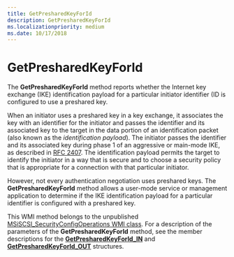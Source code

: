 ```yaml
---
title: GetPresharedKeyForId
description: GetPresharedKeyForId
ms.localizationpriority: medium
ms.date: 10/17/2018
---
```


# GetPresharedKeyForId


The **GetPresharedKeyForId** method reports whether the Internet key exchange (IKE) identification payload for a particular initiator identifier (ID is configured to use a preshared key.

When an initiator uses a preshared key in a key exchange, it associates the key with an identifier for the initiator and passes the identifier and its associated key to the target in the data portion of an identification packet (also known as the *identification payload*). The initiator passes the identifier and its associated key during phase 1 of an aggressive or main-mode IKE, as described in [RFC 2407](https://go.microsoft.com/fwlink/p/?linkid=64840). The identification payload permits the target to identify the initiator in a way that is secure and to choose a security policy that is appropriate for a connection with that particular initiator.

However, not every authentication negotiation uses preshared keys. The **GetPresharedKeyForId** method allows a user-mode service or management application to determine if the IKE identification payload for a particular identifier is configured with a preshared key.

This WMI method belongs to the unpublished [MSiSCSI\_SecurityConfigOperations WMI class](msiscsi-securityconfigoperations-wmi-class.md). For a description of the parameters of the **GetPresharedKeyForId** method, see the member descriptions for the [**GetPresharedKeyForId\_IN**](/windows-hardware/drivers/ddi/iscsiop/ns-iscsiop-_getpresharedkeyforid_in) and [**GetPresharedKeyForId\_OUT**](/windows-hardware/drivers/ddi/iscsiop/ns-iscsiop-_getpresharedkeyforid_out) structures.

 

